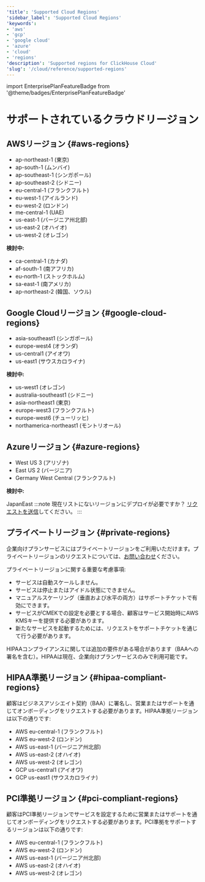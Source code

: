 ```yaml
---
'title': 'Supported Cloud Regions'
'sidebar_label': 'Supported Cloud Regions'
'keywords':
- 'aws'
- 'gcp'
- 'google cloud'
- 'azure'
- 'cloud'
- 'regions'
'description': 'Supported regions for ClickHouse Cloud'
'slug': '/cloud/reference/supported-regions'
---
```


import EnterprisePlanFeatureBadge from '@theme/badges/EnterprisePlanFeatureBadge'


# サポートされているクラウドリージョン

## AWSリージョン {#aws-regions}

- ap-northeast-1 (東京)
- ap-south-1 (ムンバイ)
- ap-southeast-1 (シンガポール)
- ap-southeast-2 (シドニー)
- eu-central-1 (フランクフルト)
- eu-west-1 (アイルランド)
- eu-west-2 (ロンドン)
- me-central-1 (UAE)
- us-east-1 (バージニア州北部)
- us-east-2 (オハイオ)
- us-west-2 (オレゴン)

**検討中:**
- ca-central-1 (カナダ)
- af-south-1 (南アフリカ)
- eu-north-1 (ストックホルム)
- sa-east-1 (南アメリカ)
- ap-northeast-2 (韓国、ソウル)

## Google Cloudリージョン {#google-cloud-regions}

- asia-southeast1 (シンガポール)
- europe-west4 (オランダ)
- us-central1 (アイオワ)
- us-east1 (サウスカロライナ)

**検討中:**

- us-west1 (オレゴン)
- australia-southeast1 (シドニー)
- asia-northeast1 (東京)
- europe-west3 (フランクフルト)
- europe-west6 (チューリッヒ)
- northamerica-northeast1 (モントリオール)

## Azureリージョン {#azure-regions}

- West US 3 (アリゾナ)
- East US 2 (バージニア)
- Germany West Central (フランクフルト)

**検討中:**

JapanEast
:::note 
現在リストにないリージョンにデプロイが必要ですか？ [リクエストを送信](https://clickhouse.com/pricing?modal=open)してください。 
:::

## プライベートリージョン {#private-regions}

<EnterprisePlanFeatureBadge feature="Private regions feature"/>

企業向けプランサービスにはプライベートリージョンをご利用いただけます。プライベートリージョンのリクエストについては、[お問い合わせ](https://clickhouse.com/company/contact)ください。

プライベートリージョンに関する重要な考慮事項:
- サービスは自動スケールしません。
- サービスは停止またはアイドル状態にできません。
- マニュアルスケーリング（垂直および水平の両方）はサポートチケットで有効にできます。
- サービスがCMEKでの設定を必要とする場合、顧客はサービス開始時にAWS KMSキーを提供する必要があります。
- 新たなサービスを起動するためには、リクエストをサポートチケットを通じて行う必要があります。

HIPAAコンプライアンスに関しては追加の要件がある場合があります（BAAへの署名を含む）。HIPAAは現在、企業向けプランサービスのみで利用可能です。

## HIPAA準拠リージョン {#hipaa-compliant-regions}

<EnterprisePlanFeatureBadge feature="HIPAA" support="true"/>

顧客はビジネスアソシエイト契約（BAA）に署名し、営業またはサポートを通じてオンボーディングをリクエストする必要があります。HIPAA準拠リージョンは以下の通りです:
- AWS eu-central-1 (フランクフルト)
- AWS eu-west-2 (ロンドン)
- AWS us-east-1 (バージニア州北部)
- AWS us-east-2 (オハイオ)
- AWS us-west-2 (オレゴン)
- GCP us-central1 (アイオワ)
- GCP us-east1 (サウスカロライナ)

## PCI準拠リージョン {#pci-compliant-regions}

<EnterprisePlanFeatureBadge feature="PCI" support="true"/>

顧客はPCI準拠リージョンでサービスを設定するために営業またはサポートを通じてオンボーディングをリクエストする必要があります。PCI準拠をサポートするリージョンは以下の通りです:
- AWS eu-central-1 (フランクフルト)
- AWS eu-west-2 (ロンドン)
- AWS us-east-1 (バージニア州北部)
- AWS us-east-2 (オハイオ)
- AWS us-west-2 (オレゴン)
